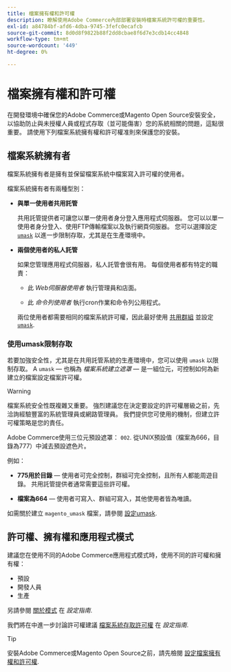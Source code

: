 ```yaml
---
title: 檔案擁有權和許可權
description: 瞭解使用Adobe Commerce內部部署安裝時檔案系統許可權的重要性。
exl-id: a84784bf-afd6-4dba-9745-3fefc0ecafcb
source-git-commit: 8d0d8f9822b88f2dd8cbae8f6d7e3cdb14cc4848
workflow-type: tm+mt
source-wordcount: '449'
ht-degree: 0%

---
```


# 檔案擁有權和許可權

在開發環境中確保您的Adobe Commerce或Magento Open Source安裝安全，以協助防止與未授權人員或程式存取（並可能傷害）您的系統相關的問題，這點很重要。 請使用下列檔案系統擁有權和許可權准則來保護您的安裝。

## 檔案系統擁有者

檔案系統擁有者是擁有並保留檔案系統中檔案寫入許可權的使用者。

檔案系統擁有者有兩種型別：

- **與單一使用者共用託管**

  共用託管提供者可讓您以單一使用者身分登入應用程式伺服器。 您可以以單一使用者身分登入、使用FTP傳輸檔案以及執行網頁伺服器。 您可以選擇設定 [`umask`](#restrict-access-with-a-umask) 以進一步限制存取，尤其是在生產環境中。

- **兩個使用者的私人託管**

  如果您管理應用程式伺服器，私人託管會很有用。 每個使用者都有特定的職責：

   - 此 _Web伺服器使用者_ 執行管理員和店面。

   - 此 _命令列使用者_ 執行cron作業和命令列公用程式。

  兩位使用者都需要相同的檔案系統許可權，因此最好使用 [共用群組](configure-permissions.md#set-ownership-and-permissions-for-two-users) 並設定 [`umask`](#restrict-access-with-a-umask).

### 使用umask限制存取

若要加強安全性，尤其是在共用託管系統的生產環境中，您可以使用 `umask` 以限制存取。 A `umask` — 也稱為 _檔案系統建立遮罩_ — 是一組位元，可控制如何為新建立的檔案設定檔案許可權。

>[!WARNING]
>
>檔案系統安全性既複雜又重要。 強烈建議您在決定要設定的許可權層級之前，先洽詢經驗豐富的系統管理員或網路管理員。 我們提供您可使用的機制，但建立許可權策略是您的責任。

Adobe Commerce使用三位元預設遮罩： `002`. 從UNIX預設值（檔案為666，目錄為777）中減去預設遮色片。

例如：

- **775用於目錄** — 使用者可完全控制，群組可完全控制，且所有人都能周遊目錄。 共用託管提供者通常需要這些許可權。

- **檔案為664** — 使用者可寫入、群組可寫入，其他使用者皆為唯讀。

如需關於建立 `magento_umask` 檔案，請參閱 [設定umask](../../next-steps/set-umask.md).

## 許可權、擁有權和應用程式模式

建議您在使用不同的Adobe Commerce應用程式模式時，使用不同的許可權和擁有權：

- 預設
- 開發人員
- 生產

另請參閱 [關於模式](../../../configuration/bootstrap/application-modes.md) 在 _設定指南_.

我們將在中進一步討論許可權建議 [檔案系統存取許可權](../../../configuration/deployment/file-system-permissions.md) 在 _設定指南_.

>[!TIP]
>
>安裝Adobe Commerce或Magento Open Source之前，請先檢閱 [設定檔案擁有權和許可權](configure-permissions.md).
